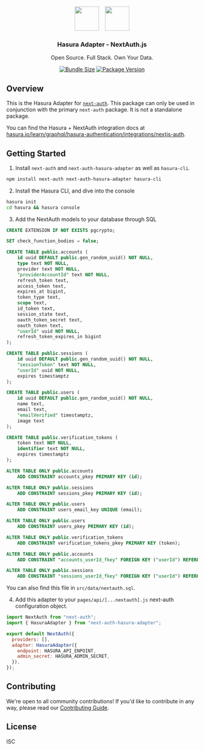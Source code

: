 <p align="center">
   <br/>
   <a href="https://next-auth.js.org" target="_blank"><img height="64px" src="https://next-auth.js.org/img/logo/logo-sm.png" /></a>&nbsp;&nbsp;&nbsp;&nbsp;<img height="64px" src="https://user-images.githubusercontent.com/1134738/184874569-9ebc18c4-aa3f-40cd-baa8-3663ff1f8c80.png" />
   <h3 align="center"><b>Hasura Adapter</b> - NextAuth.js</h3>
   <p align="center">
   Open Source. Full Stack. Own Your Data.
   </p>
   <p align="center" style="align: center;">
      <a href="https://www.npmjs.com/package/next-auth-hasura-adapter" target="_blank"><img src="https://img.shields.io/bundlephobia/minzip/next-auth-hasura-adapter" alt="Bundle Size"/></a>
      <a href="https://www.npmjs.com/package/next-auth-hasura-adapter" target="_blank"><img src="https://img.shields.io/npm/v/next-auth-hasura-adapter" alt="Package Version" /></a>
   </p>
</p>

## Overview

This is the Hasura Adapter for [`next-auth`](https://next-auth.js.org). This package can only be used in conjunction with the primary `next-auth` package. It is not a standalone package.

You can find the Hasura + NextAuth integration docs at [hasura.io/learn/graphql/hasura-authentication/integrations/nextjs-auth](https://hasura.io/learn/graphql/hasura-authentication/integrations/nextjs-auth/).

## Getting Started

1. Install `next-auth` and `next-auth-hasura-adapter` as well as `hasura-cli`.

```sh
npm install next-auth next-auth-hasura-adapter hasura-cli
```

2. Install the Hasura CLI, and dive into the console

```sh
hasura init
cd hasura && hasura console
```

3. Add the NextAuth models to your database through SQL

```sql
CREATE EXTENSION IF NOT EXISTS pgcrypto;

SET check_function_bodies = false;

CREATE TABLE public.accounts (
    id uuid DEFAULT public.gen_random_uuid() NOT NULL,
    type text NOT NULL,
    provider text NOT NULL,
    "providerAccountId" text NOT NULL,
    refresh_token text,
    access_token text,
    expires_at bigint,
    token_type text,
    scope text,
    id_token text,
    session_state text,
    oauth_token_secret text,
    oauth_token text,
    "userId" uuid NOT NULL,
    refresh_token_expires_in bigint
);

CREATE TABLE public.sessions (
    id uuid DEFAULT public.gen_random_uuid() NOT NULL,
    "sessionToken" text NOT NULL,
    "userId" uuid NOT NULL,
    expires timestamptz
);

CREATE TABLE public.users (
    id uuid DEFAULT public.gen_random_uuid() NOT NULL,
    name text,
    email text,
    "emailVerified" timestamptz,
    image text
);

CREATE TABLE public.verification_tokens (
    token text NOT NULL,
    identifier text NOT NULL,
    expires timestamptz
);

ALTER TABLE ONLY public.accounts
    ADD CONSTRAINT accounts_pkey PRIMARY KEY (id);

ALTER TABLE ONLY public.sessions
    ADD CONSTRAINT sessions_pkey PRIMARY KEY (id);

ALTER TABLE ONLY public.users
    ADD CONSTRAINT users_email_key UNIQUE (email);

ALTER TABLE ONLY public.users
    ADD CONSTRAINT users_pkey PRIMARY KEY (id);

ALTER TABLE ONLY public.verification_tokens
    ADD CONSTRAINT verification_tokens_pkey PRIMARY KEY (token);

ALTER TABLE ONLY public.accounts
    ADD CONSTRAINT "accounts_userId_fkey" FOREIGN KEY ("userId") REFERENCES public.users(id) ON UPDATE RESTRICT ON DELETE CASCADE;

ALTER TABLE ONLY public.sessions
    ADD CONSTRAINT "sessions_userId_fkey" FOREIGN KEY ("userId") REFERENCES public.users(id) ON UPDATE RESTRICT ON DELETE CASCADE;
```

You can also find this file in `src/data/nextauth.sql`.

4. Add this adapter to your `pages/api/[...nextauth].js` next-auth configuration object.

```js
import NextAuth from "next-auth";
import { HasuraAdapter } from "next-auth-hasura-adapter";

export default NextAuth({
  providers: [],
  adapter: HasuraAdapter({
    endpoint: HASURA_API_ENPOINT,
    admin_secret: HASURA_ADMIN_SECRET,
  }),
});
```

## Contributing

We're open to all community contributions! If you'd like to contribute in any way, please read our [Contributing Guide](https://github.com/nextauthjs/next-auth/blob/main/CONTRIBUTING.md).

## License

ISC
